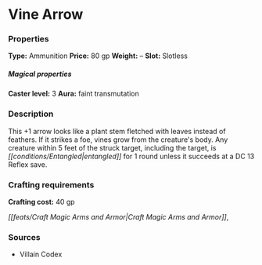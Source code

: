 ﻿---
Title: "Vine Arrow"
Type: "Ammunition"
Price: "80 gp"
Weight: "–"
Slot: "Slotless"
Caster level: "3"
Aura: "faint transmutation"
Description: |
  "This _+1 arrow_ looks like a plant stem fletched with leaves instead of feathers. If it strikes a foe, vines grow from the creature's body. Any creature within 5 feet of the struck target, including the target, is entangled for 1 round unless it succeeds at a DC 13 Reflex save."
Crafting cost: "40 gp"
Sources: "['Villain Codex']"
---

# Vine Arrow

### Properties

**Type:** Ammunition **Price:** 80 gp **Weight:** – **Slot:** Slotless

##### Magical properties

**Caster level:** 3 **Aura:** faint transmutation

### Description

This +1 arrow looks like a plant stem fletched with leaves instead of feathers. If it strikes a foe, vines grow from the creature's body. Any creature within 5 feet of the struck target, including the target, is _[[conditions/Entangled|entangled]]_ for 1 round unless it succeeds at a DC 13 Reflex save.

### Crafting requirements

**Crafting cost:** 40 gp

_[[feats/Craft Magic Arms and Armor|Craft Magic Arms and Armor]]_,

### Sources

* Villain Codex